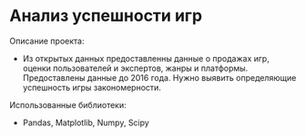 # Анализ успешности игр

Описание проекта:

  - Из открытых данных предоставленны данные о продажах игр, оценки пользователей и экспертов, жанры и платформы. Предоставлены данные до 2016 года. Нужно выявить определяющие успешность игры закономерности.

Использованные библиотеки:

  - Pandas, Matplotlib, Numpy, Scipy
